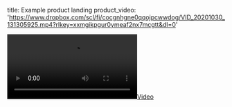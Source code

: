 title: Example product landing
product_video: 'https://www.dropbox.com/scl/fi/cocgnhgne0qqojpcwwdog/VID_20201030_131305925.mp4?rlkey=xxmgikpgur0ymeaf2nx7mcgtt&dl=0'

[![](https://www.dropbox.com/scl/fi/cocgnhgne0qqojpcwwdog/VID_20201030_131305925.mp4?rlkey=xxmgikpgur0ymeaf2nx7mcgtt&dl=0)](https://www.dropbox.com/scl/fi/cocgnhgne0qqojpcwwdog/VID_20201030_131305925.mp4?rlkey=xxmgikpgur0ymeaf2nx7mcgtt&dl=0)
